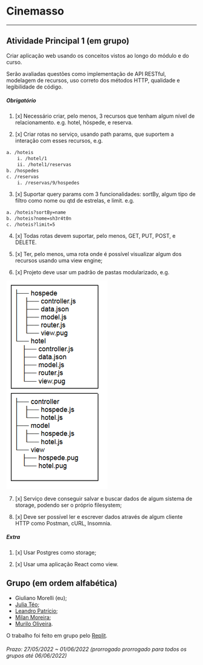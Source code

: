 # Cinemasso  

---  

## Atividade Principal 1 (em grupo)

Criar aplicação web usando os conceitos vistos ao longo do módulo e do curso.  

Serão avaliadas questões como implementação de API RESTful, modelagem de recursos, uso correto dos métodos HTTP, qualidade e legibilidade de código.  

##### Obrigatório  

1. [x] Necessário criar, pelo menos, 3 recursos que tenham algum nível de relacionamento. e.g. hotel, hóspede, e reserva.

2. [x] Criar rotas no serviço, usando path params, que suportem a interação com esses recursos, e.g.
```
a. /hoteis
    i. /hotel/1
    ii. /hotel1/reservas
b. /hospedes
c. /reservas
    i. /reservas/9/hospedes
```

3. [x] Suportar query params com 3 funcionalidades: sortBy, algum tipo de filtro como nome ou qtd de estrelas, e limit. e.g.
```
a. /hoteis?sortBy=name
b. /hoteis?nome=sh3r4t0n
c. /hoteis?limit=5
```

4. [x] Todas rotas devem suportar, pelo menos, GET, PUT, POST, e DELETE.

5. [x] Ter, pelo menos, uma rota onde é possível visualizar algum dos recursos usando uma view engine; 

6. [x] Projeto deve usar um padrão de pastas modularizado, e.g.

![Hierarquia de Arquivos](https://github.com/Giunossauro/IFood_Lets-Code_Sala-842/blob/master/7_Web-Front-e-Back-End/Projetos/1_Cinemasso/Images/Hierarquia-de-Arquivos.png)

7. [x] Serviço deve conseguir salvar e buscar dados de algum sistema de storage, podendo ser o próprio filesystem;  

8. [x] Deve ser possível ler e escrever dados através de algum cliente HTTP como Postman, cURL, Insomnia.  

##### Extra  

1. [x] Usar Postgres como storage;  

2. [x] Usar uma aplicação React como view.  

## Grupo (em ordem alfabética)  
- Giuliano Morelli (eu);  
- [Julia Téo](https://github.com/juructteo);  
- [Leandro Patrício](https://github.com/Leandro-Patricio);  
- [Milan Moreira](https://github.com/Milan-Cruz);  
- [Murilo Oliveira](https://github.com/akadot).  

O trabalho foi feito em grupo pelo [Replit](https://replit.com/@Giunossauro/AtvPrincipal2).  

###### Prazo: 27/05/2022 ~ 01/06/2022 (prorrogado prorrogado para todos os grupos até 06/06/2022)  
